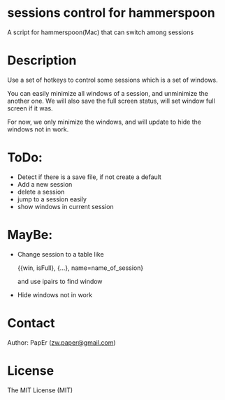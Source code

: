 # sessions control for hammerspoon
A script for hammerspoon(Mac) that can switch among sessions

# Description
Use a set of hotkeys to control some sessions which is a set of windows.

You can easily minimize all windows of a session, and unminimize the another one.
We will also save the full screen status, will set window full screen if it was.

For now, we only minimize the windows, and will update to hide the windows not in work.


# ToDo:
* Detect if there is a save file, if not create a default
* Add a new session
* delete a session
* jump to a session easily
* show windows in current session

# MayBe:
* Change session to a table like

	{{win, isFull}, {...}, name=name_of_session}

	and use ipairs to find window

* Hide windows not in work

# Contact
Author: PapEr (zw.paper@gmail.com)

# License
The MIT License (MIT)
